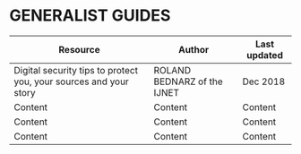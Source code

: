 # GENERALIST GUIDES

Resource | Author | Last updated
------------ | ------------- | -------------
Digital security tips to protect you, your sources and your story | ROLAND BEDNARZ of the IJNET | Dec 2018
Content | Content | Content
Content | Content | Content
Content | Content | Content
